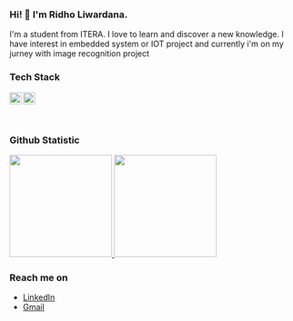 ### Hi! 👋 I'm Ridho Liwardana.

I'm a student from ITERA. I love to learn and discover a new knowledge. I have interest in embedded system or IOT project and currently i'm on my jurney with image recognition project

### Tech Stack
  <a href="https://www.arduino.cc/"><img align="left" alt="Arduino" title="Arduino" height="21px" src="https://cdn.worldvectorlogo.com/logos/arduino-1.svg" /></a>
  <a href="https://www.espressif.com/en"><img align="left" alt="Espressif" title="Espressif" height="21px" src="https://cdn.worldvectorlogo.com/logos/espressif-systems.svg" /></a>  
  <br>
  <br>
  
### Github Statistic
<p align="left">
<a href="https://github.com/Redoqx">
  <img height="180em" src="https://github-readme-stats-eight-theta.vercel.app/api?username=Redoqx&show_icons=true&theme=algolia&include_all_commits=true&count_private=true"/>
  <img height="180em" src="https://github-readme-stats-eight-theta.vercel.app/api/top-langs/?username=Redoqx&layout=compact&langs_count=8&theme=algolia"/>
</a>
</p>

### Reach me on
- <a href="https://www.linkedin.com/in/ridho-liwardana-787b7b219/">LinkedIn</a>
- <a href="mailto:ridho.liwardana21@gmail.com">Gmail</a>
